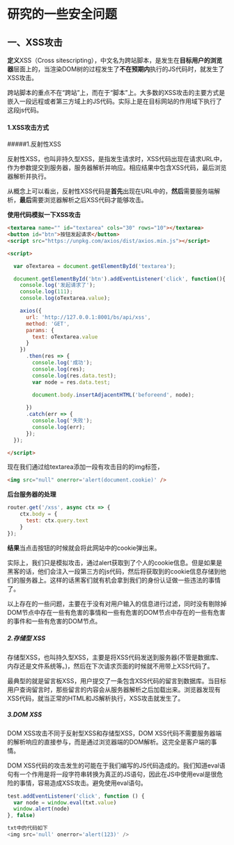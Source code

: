 # 研究的一些安全问题





## 一、XSS攻击

**定义**XSS（Cross sitescripting），中文名为跨站脚本，是发生在**目标用户的浏览器**层面上的，当渲染DOM树的过程发生了**不在预期内**执行的JS代码时，就发生了XSS攻击。

跨站脚本的重点不在“跨站”上，而在于“脚本”上。大多数的XSS攻击的主要方式是嵌入一段远程或者第三方域上的JS代码。实际上是在目标网站的作用域下执行了这段js代码。



#### 1.XSS攻击方式

#####1.反射性XSS

反射性XSS，也叫非持久型XSS，是指发生请求时，XSS代码出现在请求URL中，作为参数提交到服务器，服务器解析并响应。相应结果中包含XSS代码，最后浏览器解析并执行。

从概念上可以看出，反射性XSS代码是**首先**出现在URL中的，**然后**需要服务端解析，**最后**需要浏览器解析之后XSS代码才能够攻击。



**使用代码模拟一下XSS攻击**

```html
<textarea name="" id="textarea" cols="30" rows="10"></textarea>
<button id="btn">按钮发起请求</button>
<script src="https://unpkg.com/axios/dist/axios.min.js"></script>

<script>

  var oTextarea = document.getElementById('textarea');

  document.getElementById('btn').addEventListener('click', function(){
    console.log('发起请求了');
    console.log(111);
    console.log(oTextarea.value);

    axios({
      url: 'http://127.0.0.1:8001/bs/api/xss',
      method: 'GET',
      params: {
        text: oTextarea.value
      }
    })
      .then(res => {
        console.log('成功');
        console.log(res);
        console.log(res.data.test);
        var node = res.data.test;

        document.body.insertAdjacentHTML('beforeend', node);
        
      })
      .catch(err => {
        console.log('失败');
        console.log(err);
      });
  });

</script>
```

现在我们通过给textarea添加一段有攻击目的的img标签，

```html
<img src="null" onerror='alert(document.cookie)' />
```



**后台服务器的处理**

```js
router.get('/xss', async ctx => {
    ctx.body = {
      test: ctx.query.text
    } 
});
```

**结果**当点击按钮的时候就会将此网站中的cookie弹出来。

实际上，我们只是模拟攻击，通过alert获取到了个人的cookie信息。但是如果是黑客的话，他们会注入一段第三方的js代码，然后将获取到的cookie信息存储到他们的服务器上。这样的话黑客们就有机会拿到我们的身份认证做一些违法的事情了。

以上存在的一些问题，主要在于没有对用户输入的信息进行过滤，同时没有剔除掉DOM节点中存在一些有危害的事情和一些有危害的DOM节点中存在的一些有危害的事件和一些有危害的DOM节点。



##### 2.存储型 XSS

存储型XSS，也叫持久型XSS，主要是将XSS代码发送到服务器(不管是数据库、内存还是文件系统等。)，然后在下次请求页面的时候就不用带上XSS代码了。

最典型的就是留言板XSS，用户提交了一条包含XSS代码的留言到数据库。当目标用户查询留言时，那些留言的内容会从服务器解析之后加载出来。浏览器发现有XSS代码，就当正常的HTML和JS解析执行，XSS攻击就发生了。



##### 3.DOM XSS

DOM XSS攻击不同于反射型XSS和存储型XSS，DOM XSS代码不需要服务器端的解析响应的直接参与，而是通过浏览器端的DOM解析。这完全是客户端的事情。

DOM XSS代码的攻击发生的可能在于我们编写的JS代码造成的。我们知道eval语句有一个作用是将一段字符串转换为真正的JS语句，因此在JS中使用eval是很危险的事情，容易造成XSS攻击。避免使用eval语句。

```js
test.addEventListener('click', function () {
  var node = window.eval(txt.value)
  window.alert(node)
}, false)

txt中的代码如下
<img src='null' onerror='alert(123)' />
```

















